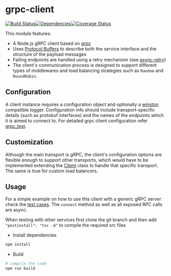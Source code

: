 # grpc-client
<img src="http://img.shields.io/npm/v/%40restorecommerce%2Fkafka%2Dclient.svg?style=flat-square" alt="">[![Build Status][build]](https://travis-ci.org/restorecommerce/grpc-client?branch=master)[![Dependencies][depend]](https://david-dm.org/restorecommerce/grpc-client)[![Coverage Status][cover]](https://coveralls.io/github/restorecommerce/grpc-client?branch=master)

[version]: http://img.shields.io/npm/v/grpc-client.svg?style=flat-square
[build]: http://img.shields.io/travis/restorecommerce/grpc-client/master.svg?style=flat-square
[depend]: https://img.shields.io/david/restorecommerce/grpc-client.svg?style=flat-square
[cover]: http://img.shields.io/coveralls/restorecommerce/grpc-client/master.svg?style=flat-square

This module features:

* A Node.js gRPC client based on [grpc](https://github.com/grpc/grpc)
* Uses [Protocol Buffers](https://developers.google.com/protocol-buffers)
to describe both the service interface and the structure of the payload messages
* Failing endpoints are handled using a retry mechanism (see [async-retry](https://github.com/zeit/async-retry))
* The client's communication process is designed to support different types of middlewares and load balancing strategies such as `Random` and `RoundRobin`.

## Configuration

A client instance requires a configuration object and optionally a [winston](https://github.com/winstonjs/winston) compatible logger. Configuration info should include transport-specific details (such as protobuf interfaces) and the names of the endpoints which it is aimed to connect to. For detailed grpc client configuration refer [grpc_test](./test/grpc_test.ts).

## Customization

Although the main transport is gRPC, the client's configuration options are flexible enough to support other transports, which would have to be implemented extending the [Client](https://github.com/restorecommerce/grpc-client/blob/master/src/microservice/client.ts) class to handle that specific transport. The same is true for custom load balancers.

## Usage

For a simple example on how to use this client with a generic gRPC server check the [test cases](https://github.com/restorecommerce/grpc-client/tree/master/test). The `connect` method as well as all exposed RPC calls are async.

When testing with other services first clone the git branch and then add `"postinstall": "tsc -d"` to compile the required src files

- Install dependencies

```sh
npm install
```

- Build

```sh
# compile the code
npm run build
```
